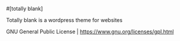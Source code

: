 #[totally blank]

Totally blank is a wordpress theme for websites

GNU General Public License | https://www.gnu.org/licenses/gpl.html